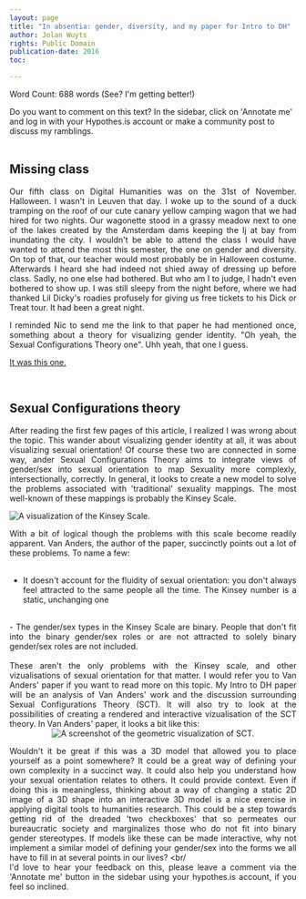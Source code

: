 ```yaml
---
layout: page
title: "In absentia: gender, diversity, and my paper for Intro to DH"
author: Jolan Wuyts
rights: Public Domain
publication-date: 2016
toc:

---
```


Word Count: 688 words (See? I'm getting better!)
<br/>

Do you want to comment on this text? In the sidebar, click on 'Annotate me' and log in with your Hypothes.is account or make a community post to discuss my ramblings.
<br/>
<br/>

## Missing class
<div style="text-align:justify;">
Our fifth class on Digital Humanities was on the 31st of November. Halloween. I wasn't in Leuven that day. I woke up to the sound of a duck tramping on the roof of our cute canary yellow camping wagon that we had hired for two nights. Our wagonette stood in a grassy meadow next to one of the lakes created by the Amsterdam dams keeping the Ij at bay from inundating the city. I wouldn't be able to attend the class I would have wanted to attend the most this semester, the one on gender and diversity. On top of that, our teacher would most probably be in Halloween costume. Afterwards I heard she had indeed not shied away of dressing up before class. Sadly, no one else had bothered. But who am I to judge, I hadn't even bothered to show up. I was still sleepy from the night before, where we had thanked Lil Dicky's roadies profusely for giving us free tickets to his Dick or Treat tour. It had been a great night.

I reminded Nic to send me the link to that paper he had mentioned once, something about a theory for visualizing gender identity. "Oh yeah, the Sexual Configurations Theory one". Uhh yeah, that one I guess.

<a href="https://www.academia.edu/11415401/Beyond_Sexual_Orientation_Integrating_Gender_Sex_and_Diverse_Sexualities_via_Sexual_Configurations_Theory">It was this one.</a>

<br/>
</div>

## Sexual Configurations theory
<div style="text-align:justify;">

After reading the first few pages of this article, I realized I was wrong about the topic. This wander about visualizing gender identity at all, it was about visualizing sexual orientation! Of course these two are connected in some way, ander Sexual Configurations Theory aims to integrate views of gender/sex into sexual orientation to map Sexuality more complexly, intersectionally, correctly. In general, it looks to create a new model to solve the problems associated with 'traditional' sexuality mappings. The most well-known of these mappings is probably the Kinsey Scale.

<img src="http://66.media.tumblr.com/b0ac2abcd399b35dbb862c72f9d4f8c8/tumblr_inline_nvuwm8zGqh1s0q1be_1280.png" alt="A visualization of the Kinsey Scale.">

With a bit of logical though the problems with this scale become readily apparent. Van Anders, the author of the paper, succinctly points out a lot of these problems. To name a few: <br/>
<br/>
- It doesn't account for the fluidity of sexual orientation: you don't always feel attracted to the same people all the time. The Kinsey number is a static, unchanging one
<br/>
- The gender/sex types in the Kinsey Scale are binary. People that don't fit into the binary gender/sex roles or are not attracted to solely binary gender/sex roles are not included.
<br/>
<br/>
These aren't the only problems with the Kinsey scale, and other vizualisations of sexual orientation for that matter. I would refer you to Van Anders' paper if you want to read more on this topic. My Intro to DH paper will be an analysis of Van Anders' work and the discussion surrounding Sexual Configurations Theory (SCT). It will also try to look at the possibilities of creating a rendered and interactive vizualisation of the SCT theory. In Van Anders' paper, it looks a bit like this:

<center><img src="http://i.imgur.com/Z3de0f3.png" alt = "A screenshot of the geometric visualization of SCT." ></center>

Wouldn't it be great if this was a 3D model that allowed you to place yourself as a point somewhere? It could be a great way of defining your own complexity in a succinct way. It could also help you understand how your sexual orientation relates to others. It could provide context. Even if doing this is meaningless, thinking about a way of changing a static 2D image of a 3D shape into an interactive 3D model is a nice exercise in applying digital tools to humanities research. This could be a step towards getting rid of the dreaded 'two checkboxes' that so permeates our bureaucratic society and marginalizes those who do not fit into binary gender stereotypes. If models like these can be made interactive, why not implement a similar model of defining your gender/sex into the forms we all have to fill in at several points in our lives?
<br/
<br/>
I'd love to hear your feedback on this, please leave a comment via the 'Annotate me' button in the sidebar using your hypothes.is account, if you feel so inclined.

